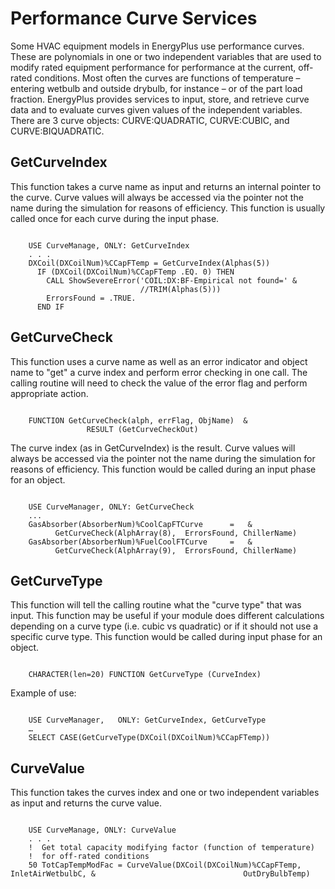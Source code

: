 # Performance Curve Services

Some HVAC equipment models in EnergyPlus use performance curves. These are polynomials in one or two independent variables that are used to modify rated equipment performance for performance at the current, off-rated conditions. Most often the curves are functions of temperature – entering wetbulb and outside drybulb, for instance – or of the part load fraction. EnergyPlus provides services to input, store, and retrieve curve data and to evaluate curves given values of the independent variables. There are 3 curve objects: CURVE:QUADRATIC, CURVE:CUBIC, and CURVE:BIQUADRATIC.

## GetCurveIndex

This function takes a curve name as input and returns an internal pointer to the curve. Curve values will always be accessed via the pointer not the name during the simulation for reasons of efficiency. This function is usually called once for each curve during the input phase.

~~~~~~~~~~~~~~~~~~~~

    USE CurveManage, ONLY: GetCurveIndex
    . . .
    DXCoil(DXCoilNum)%CCapFTemp = GetCurveIndex(Alphas(5))
      IF (DXCoil(DXCoilNum)%CCapFTemp .EQ. 0) THEN
        CALL ShowSevereError('COIL:DX:BF-Empirical not found=' &
                             //TRIM(Alphas(5)))
        ErrorsFound = .TRUE.
      END IF
~~~~~~~~~~~~~~~~~~~~

## GetCurveCheck

This function uses a curve name as well as an error indicator and object name to "get" a curve index and perform error checking in one call.  The calling routine will need to check the value of the error flag and perform appropriate action.

~~~~~~~~~~~~~~~~~~~~

    FUNCTION GetCurveCheck(alph, errFlag, ObjName)  &
                 RESULT (GetCurveCheckOut)
~~~~~~~~~~~~~~~~~~~~

The curve index (as in GetCurveIndex) is the result. Curve values will always be accessed via the pointer not the name during the simulation for reasons of efficiency. This function would be called during an input phase for an object.

~~~~~~~~~~~~~~~~~~~~

    USE CurveManager, ONLY: GetCurveCheck
    ...
    GasAbsorber(AbsorberNum)%CoolCapFTCurve      =   &
          GetCurveCheck(AlphArray(8),  ErrorsFound, ChillerName)
    GasAbsorber(AbsorberNum)%FuelCoolFTCurve     =   &
          GetCurveCheck(AlphArray(9),  ErrorsFound, ChillerName)
~~~~~~~~~~~~~~~~~~~~

## GetCurveType

This function will tell the calling routine what the "curve type" that was input.  This function may be useful if your module does different calculations depending on a curve type (i.e. cubic vs quadratic) or if it should not use a specific curve type.  This function would be called during input phase for an object.

~~~~~~~~~~~~~~~~~~~~

    CHARACTER(len=20) FUNCTION GetCurveType (CurveIndex)
~~~~~~~~~~~~~~~~~~~~

Example of use:

~~~~~~~~~~~~~~~~~~~~

    USE CurveManager,   ONLY: GetCurveIndex, GetCurveType
    …
    SELECT CASE(GetCurveType(DXCoil(DXCoilNum)%CCapFTemp))
~~~~~~~~~~~~~~~~~~~~

## CurveValue

This function takes the curves index and one or two independent variables as input and returns the curve value.

~~~~~~~~~~~~~~~~~~~~

    USE CurveManage, ONLY: CurveValue
    . . .
    !  Get total capacity modifying factor (function of temperature)
    !  for off-rated conditions
    50 TotCapTempModFac = CurveValue(DXCoil(DXCoilNum)%CCapFTemp,                                 InletAirWetbulbC, &                                 OutDryBulbTemp)
~~~~~~~~~~~~~~~~~~~~